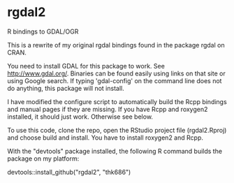 rgdal2
======

R bindings to GDAL/OGR

This is a rewrite of my original rgdal bindings found in the package rgdal on CRAN.

You need to install GDAL for this package to work. See http://www.gdal.org/. Binaries can be
found easily using links on that site or using Google search. If typing 'gdal-config' on the
command line does not do anything, this package will not install.

I have modified the configure script to automatically build the Rcpp bindings and manual pages if
they are missing. If you have Rcpp and roxygen2 installed, it should just work. Otherwise see below.

To use this code, clone the repo, open the RStudio project file (rgdal2.Rproj) and choose build and install.
You have to install roxygen2 and Rcpp.

With the "devtools" package installed, the following R command builds the package on my platform: 

devtools::install_github("rgdal2", "thk686")

